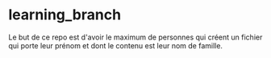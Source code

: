 # learning_branch

Le but de ce repo est d'avoir le maximum de personnes qui créent un fichier qui porte leur prénom et dont le contenu est leur nom de famille.
